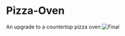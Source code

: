# Pizza-Oven
An upgrade to a countertop pizza oven
![Final](https://github.com/pforbeck/Pizza-Oven/assets/33474202/9772dcf9-ed43-44ec-a3fb-462e7b347c77)

